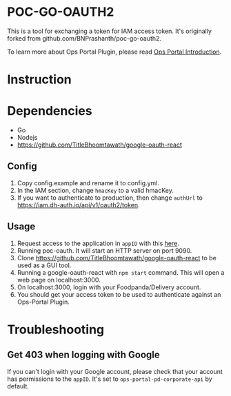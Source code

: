 # POC-GO-OAUTH2

This is a tool for exchanging a token for IAM access token.
It's originally forked from github.com/BNPrashanth/poc-go-oauth2.

To learn more about Ops Portal Plugin, please read [Ops Portal Introduction](https://ops-portal-docs.deliveryhero.io/#/).

# Instruction

# Dependencies

* Go
* Nodejs
* https://github.com/TitleBhoomtawath/google-oauth-react

## Config

1. Copy config.example and rename it to config.yml.
1. In the IAM section, change `hmacKey` to a valid hmacKey.
1. If you want to authenticate to production, then change `authUrl` to https://iam.dh-auth.io/api/v1/oauth2/token.

## Usage

1. Request access to the application in `appID` with this [here](https://jira.deliveryhero.com/plugins/servlet/desk/portal/65/create/2296).
1. Running poc-oauth. It will start an HTTP server on port 9090.
1. Clone https://github.com/TitleBhoomtawath/google-oauth-react to be used as a GUI tool.
1. Running a google-oauth-react with `npm start` command. This will open a web page on localhost:3000.
1. On localhost:3000, login with your Foodpanda/Delivery account.
1. You should get your access token to be used to authenticate against an Ops-Portal Plugin.

# Troubleshooting

## Get 403 when logging with Google

If you can't login with your Google account, please check that your account has permissions to the `appID`.
It's set to `ops-portal-pd-corporate-api` by default.
